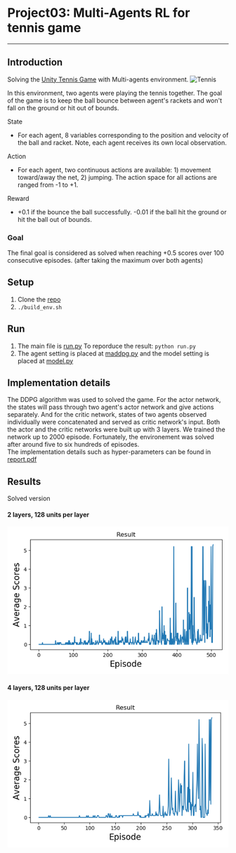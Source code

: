 # Project03: Multi-Agents RL for tennis game
---

## Introduction
Solving the [Unity Tennis Game](https://github.com/Unity-Technologies/ml-agents/blob/master/docs/Learning-Environment-Examples.md#tennis) with Multi-agents environment.
![Tennis](https://user-images.githubusercontent.com/10624937/42135623-e770e354-7d12-11e8-998d-29fc74429ca2.gif)

In this environment, two agents were playing the tennis together. The goal of the game is to keep the ball bounce between agent's rackets and won't fall on the ground or hit out of bounds. <br>

State
* For each agent, 8 variables corresponding to the position and velocity of the ball and racket. Note, each agent receives its own local observation.

Action
* For each agent, two continuous actions are available: 1) movement toward/away the net, 2) jumping. The action space for all actions are ranged from -1 to +1.

Reward
* +0.1 if the bounce the ball successfully. -0.01 if the ball hit the ground or hit the ball out of bounds.

### Goal
The final goal is considered as solved when reaching +0.5 scores over 100 consecutive episodes. (after taking the maximum over both agents)

## Setup
1. Clone the [repo](https://github.com/vashineyu/DRL_Project03_MultiAgentRL)
2. `./build_env.sh`

## Run
1. The main file is [run.py](./run.py) To reporduce the result: `python run.py`
2. The agent setting is placed at [maddpg.py](./maddpg.py) and the model setting is placed at [model.py](./model.py)

## Implementation details
The DDPG algorithm was used to solved the game. For the actor network, the states will pass through two agent's actor network and give actions separately. And for the critic network, states of two agents observed individually were concatenated and served as critic network's input. Both the actor and the critic networks were built up with 3 layers. We trained the network up to 2000 episode. Fortunately, the environement was solved after around five to six hundreds of episodes. <br>
The implementation details such as hyper-parameters can be found in [report.pdf](./report.pdf)

## Results
Solved version
#### 2 layers, 128 units per layer
![Result1](./pytorch_solution/result_2layers.png)
#### 4 layers, 128 units per layer
![Result2](./pytorch_solution/result_4layers.png)

